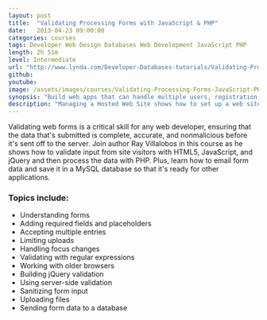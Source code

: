 ```yaml
---
layout: post
title:  "Validating Processing Forms with JavaScript & PHP"
date:   2013-04-23 09:00:00
categories: courses
tags: Developer Web Design Databases Web Development JavaScript PHP
length: 2h 51m
level: Intermediate
url: "http://www.lynda.com/Developer-Databases-tutorials/Validating-Processing-Forms-JavaScript-PHP/120466-2.html"
github: 
youtube: 
image: /assets/images/courses/Validating-Processing-Forms-JavaScript-PHP_thumb.jpg
synopsis: "Build web apps that can handle multiple users, registration, and real-time data, with AngularJS."
description: "Managing a Hosted Web Site shows how to set up a web site on a host's server and perform common server tasks. Working in two web hosting utilities, cPanel and Plesk, as well as in a custom control panel, author Ray Villalobos explores purchasing a domain, setting up FTP accounts, and configuring web mail. The course also explains setting up password protection, creating a MySQL database, and working with subdomains."
---
```


Validating web forms is a critical skill for any web developer, ensuring that the data that's submitted is complete, accurate, and nonmalicious before it's sent off to the server. Join author Ray Villalobos in this course as he shows how to validate input from site visitors with HTML5, JavaScript, and jQuery and then process the data with PHP. Plus, learn how to email form data and save it in a MySQL database so that it's ready for other applications.

### Topics include:

- Understanding forms
- Adding required fields and placeholders
- Accepting multiple entries
- Limiting uploads
- Handling focus changes
- Validating with regular expressions
- Working with older browsers
- Building jQuery validation
- Using server-side validation
- Sanitizing form input
- Uploading files
- Sending form data to a database